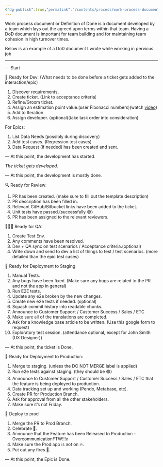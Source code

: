 ```yaml
---
{"dg-publish":true,"permalink":"/contents/process/work-process-document/","tags":["Process","Bugs","DoD","Teamwork","Team_Building"],"created":"2023-12-18T17:08:15.102+01:00","updated":"2023-12-18T17:17:37.697+01:00"}
---
```




Work process document or Definition of Done is a document developed by a team which lays out the agreed upon terms within that team. 
Having a DoD document is important for team building and for maintaining team cohesion in high turnover times. 

Below is an example of a DoD document I wrote while working in pervious job

__________________________________________________________

— Start

📐 Ready for Dev: (What needs to be done before a ticket gets added to the interaction/epic)

1.  Discover requirements.
2.  Create ticket. (Link to acceptance criteria)
3.  Refine/Groom ticket.
4.  Assign an estimation point value.(user Fibonacci numbers)(watch [video](https://www.youtube.com/watch?v=vvr-Fd1xYCI))
5.  Add to Iteration.
6.  Assign developer. (optional)(take task order into consideration)

For Epics:

1.  List Data Needs (possibly during discovery)
2.  Add test cases. (Regression test cases)
3.  Data Request (if needed) has been created and sent.

— At this point, the development has started.

_The ticket gets developed._

— At this point, the development is mostly done.

🔍 Ready for Review:

1.  PR has been created. (make sure to fill out the template description)
2.  PR description has been filled in.
3.  Relevant GitHub/Bitbucket links have been added to the ticket.
4.  Unit tests have passed.(successfully 😅)
5.  PR has been assigned to the relevant reviewers.

👮🏻‍♂️ Ready for QA:

1.  Create Test Env.
2.  Any comments have been resolved.
3.  Dev + QA sync on test scenarios / Acceptance criteria.(optional)
4.  Write down and send to dev a list of things to test / test scenarios. (more detailed than the epic test cases)

🧐 Ready for Deployment to Staging:

1.  Manual Tests.
2.  Any bugs have been fixed. (Make sure any bugs are related to the PR and not the app in general)
3.  Run E2E tests.
4.  Update any e2e broken by the new changes.
5.  Create new e2e tests if needed. (optional)
6.  Squash commit history into readable chunks.
7.  Announce to Customer Support / Customer Success / Sales / ETC
8.  Make sure all of the translations are completed.
9.  Ask for a knowledge base article to be written. (Use this google form to request)
10.  Exploratory test session. (attendance optional, except for John Smith (UX Designer))

— At this point, the ticket is Done.

🦸 Ready for Deployment to Production:

1.  Merge to staging. (unless the DO NOT MERGE label is applied)
2.  Run e2e tests against staging. (they should be 🟢)
3.  Announce to Customer Support / Customer Success / Sales / ETC that the feature is being deployed to production.
4.  Data tracking set up and working (Pendo, Metabase, etc).
5.  Create PR for Production Branch.
6.  Ask for approval from all the other stakeholders.
7.  Make sure it’s not Friday.

🚀 Deploy to prod

1.  Merge the PR to Prod Branch.
2.  Celebrate 🎉.
3.  Announce that the Feature has been Released to Production - OvercommunicationFTW!!!✊
4.  Make sure the Prod app is not on 🔥.
5.  Put out any fires 🚒.

— At this point, the Epic is Done.

